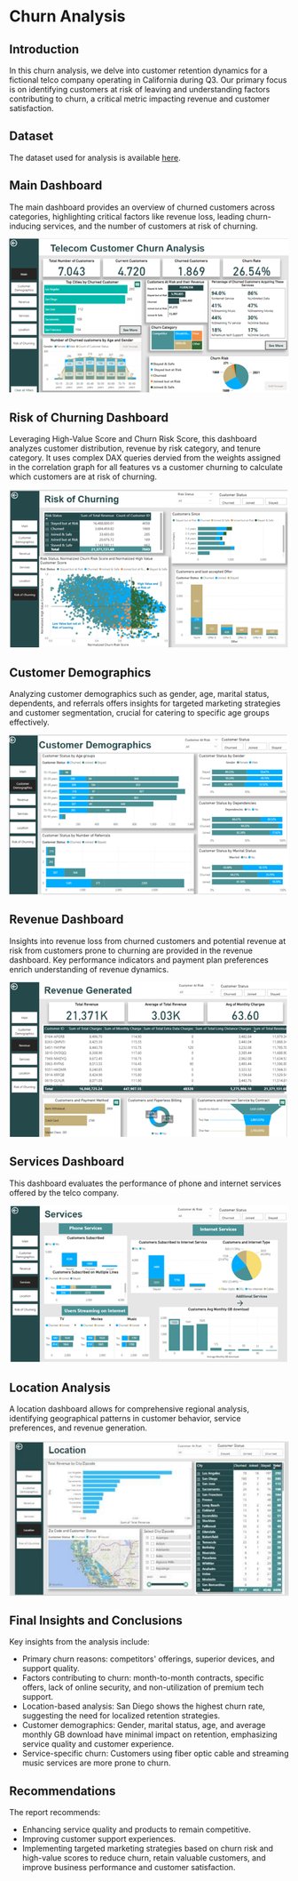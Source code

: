 # Churn Analysis 

## Introduction
In this churn analysis, we delve into customer retention dynamics for a fictional telco company operating in California during Q3. Our primary focus is on identifying customers at risk of leaving and understanding factors contributing to churn, a critical metric impacting revenue and customer satisfaction.

## Dataset
The dataset used for analysis is available [here](https://www.kaggle.com/datasets/shilongzhuang/telecom-customer-churn-by-maven-analytic).

## Main Dashboard
The main dashboard provides an overview of churned customers across categories, highlighting critical factors like revenue loss, leading churn-inducing services, and the number of customers at risk of churning.

![Main Dashboard](main.png)


## Risk of Churning Dashboard
Leveraging High-Value Score and Churn Risk Score, this dashboard analyzes customer distribution, revenue by risk category, and tenure category. It uses complex DAX queries dervied from the weights assigned in the correlation graph for all features vs a customer churning to calculate which customers are at risk of churning.

![At risk Dashboard](at_risk.png)

## Customer Demographics
Analyzing customer demographics such as gender, age, marital status, dependents, and referrals offers insights for targeted marketing strategies and customer segmentation, crucial for catering to specific age groups effectively.

![Customer Dashboard](customer_demographics.png)

## Revenue Dashboard
Insights into revenue loss from churned customers and potential revenue at risk from customers prone to churning are provided in the revenue dashboard. Key performance indicators and payment plan preferences enrich understanding of revenue dynamics.

![Revenue Dashboard](revenue.png)

## Services Dashboard
This dashboard evaluates the performance of phone and internet services offered by the telco company.

![Services Dashboard](services.png)

## Location Analysis
A location dashboard allows for comprehensive regional analysis, identifying geographical patterns in customer behavior, service preferences, and revenue generation.

![Location Dashboard](location.png)


## Final Insights and Conclusions
Key insights from the analysis include:
- Primary churn reasons: competitors' offerings, superior devices, and support quality.
- Factors contributing to churn: month-to-month contracts, specific offers, lack of online security, and non-utilization of premium tech support.
- Location-based analysis: San Diego shows the highest churn rate, suggesting the need for localized retention strategies.
- Customer demographics: Gender, marital status, age, and average monthly GB download have minimal impact on retention, emphasizing service quality and customer experience.
- Service-specific churn: Customers using fiber optic cable and streaming music services are more prone to churn.
  
## Recommendations
The report recommends:
- Enhancing service quality and products to remain competitive.
- Improving customer support experiences.
- Implementing targeted marketing strategies based on churn risk and high-value scores to reduce churn, retain valuable customers, and improve business performance and customer satisfaction.
